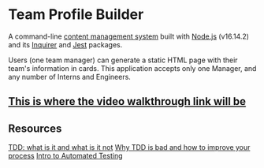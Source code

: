 # Team Profile Builder
A command-line [content management system](https://kinsta.com/knowledgebase/content-management-system/) built with [Node.js](https://nodejs.org/docs/latest-v16.x/api/index.html) (v16.14.2) and its [Inquirer](https://www.npmjs.com/package/inquirer) and [Jest](https://jestjs.io/docs/getting-started) packages.

Users (one team manager) can generate a static HTML page with their team's information in cards. This application accepts only one Manager, and any number of Interns and Engineers. 

## [This is where the video walkthrough link will be]()


## Resources
[TDD: what is it and what is it not](https://www.freecodecamp.org/news/test-driven-development-what-it-is-and-what-it-is-not-41fa6bca02a2/)
[Why TDD is bad and how to improve your process](https://charleeli.medium.com/why-tdd-is-bad-and-how-to-improve-your-process-d4b867274255)
[Intro to Automated Testing](https://developer.mozilla.org/en-US/docs/Learn/Tools_and_testing/Cross_browser_testing/Automated_testing)